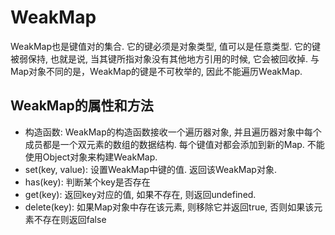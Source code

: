 # WeakMap

WeakMap也是键值对的集合. 它的键必须是对象类型, 值可以是任意类型. 它的键被弱保持, 也就是说, 当其键所指对象没有其他地方引用的时候, 它会被回收掉. 与Map对象不同的是，WeakMap的键是不可枚举的, 因此不能遍历WeakMap.

## WeakMap的属性和方法

* 构造函数: WeakMap的构造函数接收一个遍历器对象, 并且遍历器对象中每个成员都是一个双元素的数组的数据结构. 每个键值对都会添加到新的Map. 不能使用Object对象来构建WeakMap.
* set(key, value): 设置WeakMap中键的值. 返回该WeakMap对象.
* has(key): 判断某个key是否存在
* get(key): 返回key对应的值, 如果不存在, 则返回undefined.
* delete(key): 如果Map对象中存在该元素, 则移除它并返回true, 否则如果该元素不存在则返回false
